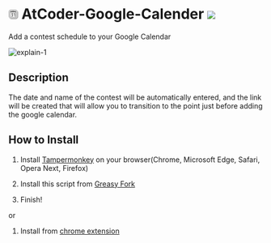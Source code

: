 # <img src="src/images/128icon.png" width=3.8%> AtCoder-Google-Calender <img src="https://calendar.google.com/googlecalendar/images/favicon.ico">

Add a contest schedule to your Google Calendar

![explain-1](https://user-images.githubusercontent.com/56141035/66174037-45110a80-e68e-11e9-834f-18df9ca37c24.png)


## Description
The date and name of the contest will be automatically entered, and the link will be created that will allow you to transition to the point just before adding the google calendar.



## How to Install
1. Install [Tampermonkey](https://www.tampermonkey.net) on your browser(Chrome, Microsoft Edge, Safari, Opera Next, Firefox)

2. Install this script from [Greasy Fork](https://greasyfork.org/ja/scripts/390758-atcoder-googlecalender)

3. Finish!

or

1. Install from [chrome extension](https://chrome.google.com/webstore/detail/atcoder-calendar/dokfhaljgioiaeappgnmibgoipegbldf)
